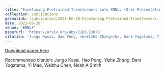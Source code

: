 ```yaml
---
title: "Finetuning Pretrained Transformers into RNNs. (Oral Presentation)"
collection: publications
permalink: /publication/2021-06-20-Finetuning-Pretrained-Transformers-into-RNNs.-(Oral-Presentation)
date: 2021-06-20
venue: 'EMNLP'
paperurl: 'https://arxiv.org/abs/2103.13076'
citation: 'Jungo Kasai, Hao Peng, <b>Yizhe Zhang</b>, Dani Yogatama, Yi Mao, Weizhu Chen, Noah A Smith'
---
```


[Download paper here](https://arxiv.org/abs/2103.13076)

Recommended citation: Jungo Kasai, Hao Peng, *Yizhe Zhang*, Dani Yogatama, Yi Mao, Weizhu Chen, Noah A Smith